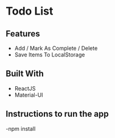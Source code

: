 # Todo List

## Features

- Add / Mark As Complete / Delete
- Save Items To LocalStorage

## Built With

- ReactJS
- Material-UI

## Instructions to run the app

-npm install 